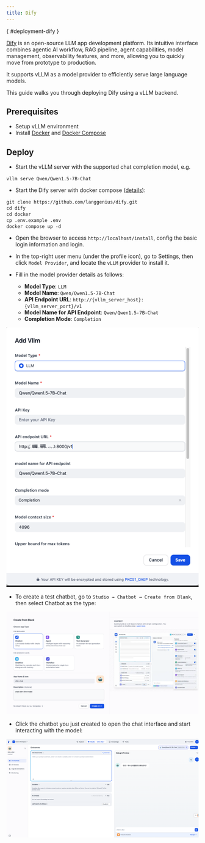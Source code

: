 ```yaml
---
title: Dify
---
```

[](){ #deployment-dify }

[Dify](https://github.com/langgenius/dify) is an open-source LLM app development platform. Its intuitive interface combines agentic AI workflow, RAG pipeline, agent capabilities, model management, observability features, and more, allowing you to quickly move from prototype to production.

It supports vLLM as a model provider to efficiently serve large language models.

This guide walks you through deploying Dify using a vLLM backend.

## Prerequisites

- Setup vLLM environment
- Install [Docker](https://docs.docker.com/engine/install/) and [Docker Compose](https://docs.docker.com/compose/install/)

## Deploy

- Start the vLLM server with the supported chat completion model, e.g.

```console
vllm serve Qwen/Qwen1.5-7B-Chat
```

- Start the Dify server with docker compose ([details](https://github.com/langgenius/dify?tab=readme-ov-file#quick-start)):

```console
git clone https://github.com/langgenius/dify.git
cd dify
cd docker
cp .env.example .env
docker compose up -d
```

- Open the browser to access `http://localhost/install`, config the basic login information and login.

- In the top-right user menu (under the profile icon), go to Settings, then click `Model Provider`, and locate the `vLLM` provider to install it.

- Fill in the model provider details as follows:
  - **Model Type**: `LLM`
  - **Model Name**: `Qwen/Qwen1.5-7B-Chat`
  - **API Endpoint URL**: `http://{vllm_server_host}:{vllm_server_port}/v1`
  - **Model Name for API Endpoint**: `Qwen/Qwen1.5-7B-Chat`
  - **Completion Mode**: `Completion`

![](../../assets/deployment/dify-settings.png)

- To create a test chatbot, go to `Studio → Chatbot → Create from Blank`, then select Chatbot as the type:

![](../../assets/deployment/dify-create-chatbot.png)

- Click the chatbot you just created to open the chat interface and start interacting with the model:

![](../../assets/deployment/dify-chat.png)
